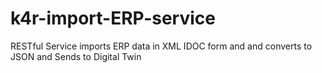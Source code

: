 # k4r-import-ERP-service
RESTful Service imports ERP data in XML IDOC form and and converts to JSON and Sends to Digital Twin
